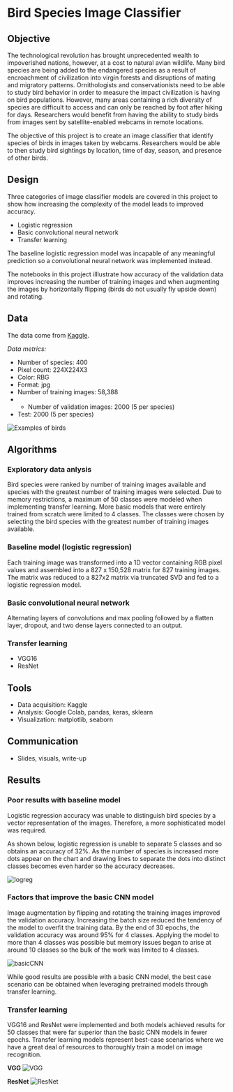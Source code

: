 # Bird Species Image Classifier
## Objective
The technological revolution has brought unprecedented wealth to impoverished nations, however, at a cost to natural avian wildlife. Many bird species are being added to the endangered species as a result of encroachment of civilization into virgin forests and disruptions of mating and migratory patterns. Ornithologists and conservationists need to be able to study bird behavior in order to measure the impact civilization is having on bird populations. However, many areas containing a rich diversity of species are difficult to access and can only be reached by foot after hiking for days. Researchers would benefit from having the ability to study birds from images sent by satellite-enabled webcams in remote locations.

The objective of this project is to create an image classifier that identify species of birds in images taken by webcams. Researchers would be able to then study bird sightings by location, time of day, season, and presence of other birds.


## Design
Three categories of image classifier models are covered in this project to show how increasing the complexity of the model leads to improved accuracy. 
* Logistic regression
* Basic convolutional neural network
* Transfer learning

The baseline logistic regression model was incapable of any meaningful prediction so a convolutional neural network was implemented instead.

The notebooks in this project illlustrate how accuracy of the validation data improves increasing the number of training images and when augmenting the images by horizontally flipping (birds do not usually fly upside down) and rotating. 

## Data

The data come from [Kaggle](https://www.kaggle.com/datasets/gpiosenka/100-bird-species). 

_Data metrics:_
* Number of species: 400
* Pixel count: 224X224X3
* Color: RBG
* Format: jpg
* Number of training images: 58,388
* * Number of validation images: 2000 (5 per species)
* Test: 2000 (5 per species)

![Examples of birds](https://github.com/sdblass/Metis_coursework/blob/master/6_Deep_Learning/images/birds.png)


## Algorithms


### Exploratory data anlysis
Bird species were ranked by number of training images available and species with the greatest number of training images were selected. Due to memory restrictions, a maximum of 50 classes were modeled when implementing transfer learning. More basic models that were entirely trained from scratch were limited to 4 classes. The classes were chosen by selecting the bird species with the greatest number of training images available.

### Baseline model (logistic regression)
Each training image was transformed into a 1D vector containing RGB pixel values and assembled into a 827 x 150,528 matrix for 827 training images. The matrix was reduced to a 827x2 matrix via truncated SVD and fed to a logistic regression model.

### Basic convolutional neural network
Alternating layers of convolutions and max pooling followed by a flatten layer, dropout, and two dense layers connected to an output.

### Transfer learning
* VGG16
* ResNet

## Tools
* Data acquisition: Kaggle
* Analysis: Google Colab, pandas, keras, sklearn
* Visualization: matplotlib, seaborn

## Communication
* Slides, visuals, write-up

## Results

### Poor results with baseline model
Logistic regression accuracy was unable to distinguish bird species by a vector representation of the images. Therefore, a more sophisticated model was required.

As shown below, logistic regression is unable to separate 5 classes and so obtains an accuracy of 32%. As the number of species is increased more dots appear on the chart and drawing lines to separate the dots into distinct classes becomes even harder so the accuracy decreases.

![logreg]()

### Factors that improve the basic CNN model

Image augmentation by flipping and rotating the training images improved the validation accuracy. Increasing the batch size reduced the tendency of the model to overfit the training data. By the end of 30 epochs, the validation accuracy was around 95% for 4 classes. Applying the model to more than 4 classes was possible but memory issues began to arise at around 10 classes so the bulk of the work was limited to 4 classes.

![basicCNN](https://github.com/sdblass/Metis_coursework/blob/master/6_Deep_Learning/images/SVD.png)

While good results are possible with a basic CNN model, the best case scenario can be obtained when leveraging pretrained models through transfer learning.

### Transfer learning
VGG16 and ResNet were implemented and both models achieved results for 50 classes that were far superior than the basic CNN models in fewer epochs. Transfer learning models represent best-case scenarios where we have a great deal of resources to thoroughly train a model on image recognition.

**VGG**
![VGG](https://github.com/sdblass/Metis_coursework/blob/master/6_Deep_Learning/images/vgg16.png)

**ResNet**
![ResNet](https://github.com/sdblass/Metis_coursework/blob/master/6_Deep_Learning/images/resnet.png)